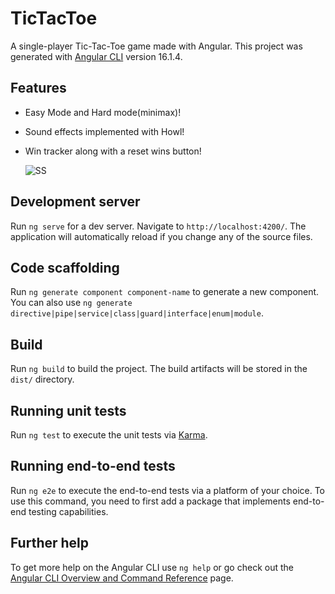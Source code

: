 # TicTacToe
A single-player Tic-Tac-Toe game made with Angular.
This project was generated with [Angular CLI](https://github.com/angular/angular-cli) version 16.1.4.
## Features

- Easy Mode and Hard mode(minimax)!
- Sound effects implemented with Howl!
- Win tracker along with a reset wins button!

  ![SS]([https://i.gyazo.com/e96170c612568cfe9be2407b1026cfb4.png](https://i.gyazo.com/6f4528bfbab28920b3f6045a72a8c53f.png))

## Development server

Run `ng serve` for a dev server. Navigate to `http://localhost:4200/`. The application will automatically reload if you change any of the source files.

## Code scaffolding

Run `ng generate component component-name` to generate a new component. You can also use `ng generate directive|pipe|service|class|guard|interface|enum|module`.

## Build

Run `ng build` to build the project. The build artifacts will be stored in the `dist/` directory.

## Running unit tests

Run `ng test` to execute the unit tests via [Karma](https://karma-runner.github.io).

## Running end-to-end tests

Run `ng e2e` to execute the end-to-end tests via a platform of your choice. To use this command, you need to first add a package that implements end-to-end testing capabilities.

## Further help

To get more help on the Angular CLI use `ng help` or go check out the [Angular CLI Overview and Command Reference](https://angular.io/cli) page.
